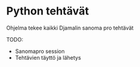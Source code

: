 # Python tehtävät

Ohjelma tekee kaikki Djamalin sanoma pro tehtävät

TODO:
- Sanomapro session
- Tehtävien täyttö ja lähetys

